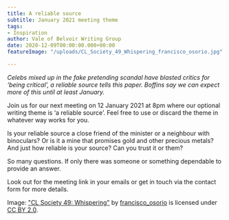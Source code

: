 ```yaml
---
title: A reliable source
subtitle: January 2021 meeting theme
tags:
- Inspiration
author: Vale of Belvoir Writing Group
date: 2020-12-09T00:00:00.000+00:00
featureImage: "/uploads/CL_Society_49_Whispering_francisco_osorio.jpg"

---
```

_Celebs mixed up in the fake pretending scandal have blasted critics for ‘being critical’, a reliable source tells this paper. Boffins say we can expect more of this until at least January._

Join us for our next meeting on 12 January 2021 at 8pm where our optional writing theme is ‘a reliable source’. Feel free to use or discard the theme in whatever way works for you.

Is your reliable source a close friend of the minister or a neighbour with binoculars? Or is it a mine that promises gold and other precious metals? And just how reliable is your source? Can you trust it or them?

So many questions. If only there was someone or something dependable to provide an answer.

Look out for the meeting link in your emails or get in touch via the contact form for more details.

Image: ["CL Society 49: Whispering"](https://www.flickr.com/photos/30330906@N04/5943990307) by [francisco_osorio](https://www.flickr.com/photos/30330906@N04) is licensed under [CC BY 2.0](https://creativecommons.org/licenses/by/2.0/?ref=ccsearch&atype=rich).